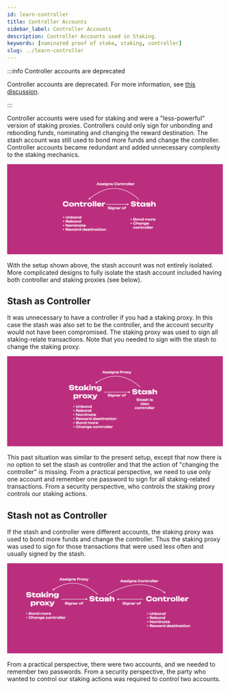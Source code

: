 ```yaml
---
id: learn-controller
title: Controller Accounts
sidebar_label: Controller Accounts
description: Controller Accounts used in Staking.
keywords: [nominated proof of stake, staking, controller]
slug: ../learn-controller
---
```


:::info Controller accounts are deprecated

Controller accounts are deprecated. For more information, see
[this discussion](https://forum.polkadot.network/t/staking-controller-deprecation-plan-staking-ui-leads-comms/2748).

:::

Controller accounts were used for staking and were a "less-powerful" version of staking proxies.
Controllers could only sign for unbonding and rebonding funds, nominating and changing the reward
destination. The stash account was still used to bond more funds and change the controller.
Controller accounts became redundant and added unnecessary complexity to the staking mechanics.

![controller-accounts](../../assets/stash-controller.png)

With the setup shown above, the stash account was not entirely isolated. More complicated designs to
fully isolate the stash account included having both controller and staking proxies (see below).

## Stash as Controller

It was unnecessary to have a controller if you had a staking proxy. In this case the stash was also
set to be the controller, and the account security would not have been compromised. The staking
proxy was used to sign all staking-relate transactions. Note that you needed to sign with the stash
to change the staking proxy.

![stash-as-controller](../../assets/stash-as-controller.png)

This past situation was similar to the present setup, except that now there is no option to set the
stash as controller and that the action of "changing the controller" is missing. From a practical
perspective, we need to use only one account and remember one password to sign for all
staking-related transactions. From a security perspective, who controls the staking proxy controls
our staking actions.

## Stash not as Controller

If the stash and controller were different accounts, the staking proxy was used to bond more funds
and change the controller. Thus the staking proxy was used to sign for those transactions that were
used less often and usually signed by the stash.

![stash-not-as-controller](../../assets/stash-not-as-controller.png)

From a practical perspective, there were two accounts, and we needed to remember two passwords. From
a security perspective, the party who wanted to control our staking actions was required to control
two accounts.
